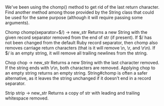 We've been using the chomp() method to get rid of the last return character. Find another method among those provided by the String class that could be used for the same purpose (although it will require passing some arguments).

Chomp
chomp(separator=$/) → new_str 
Returns a new String with the given record separator removed from the end of str (if present). If $/ has not been changed from the default Ruby record separator, then chomp also removes carriage return characters (that is it will remove \n, \r, and \r\n). If $/ is an empty string, it will remove all trailing newlines from the string.

Chop
chop → new_str
Returns a new String with the last character removed. If the string ends with \r\n, both characters are removed. Applying chop to an empty string returns an empty string. String#chomp is often a safer alternative, as it leaves the string unchanged if it doesn’t end in a record separator.

Strip
strip → new_str
Returns a copy of str with leading and trailing whitespace removed.
